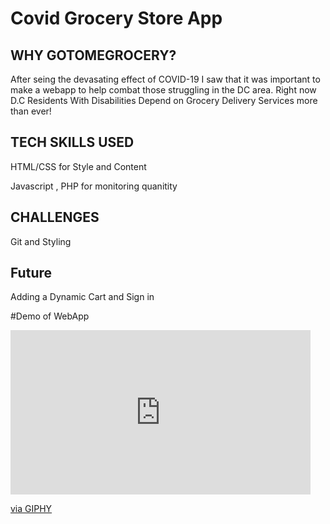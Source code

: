 # Covid Grocery Store App

## WHY GOTOMEGROCERY? 
After seing the devasating effect of COVID-19 I saw that it was important to make a webapp to help combat those struggling in the DC area. Right now D.C Residents With Disabilities Depend on Grocery Delivery Services more than ever! 

## TECH SKILLS USED 

HTML/CSS for Style and Content

Javascript , PHP for monitoring quanitity

## CHALLENGES

Git and Styling

## Future 

Adding a Dynamic Cart and Sign in


#Demo of WebApp

<iframe src="https://giphy.com/embed/iIMc4qdIcEDhQOD9zR" width="480" height="263" frameBorder="0" class="giphy-embed" allowFullScreen></iframe><p><a href="https://giphy.com/gifs/iIMc4qdIcEDhQOD9zR">via GIPHY</a></p>
